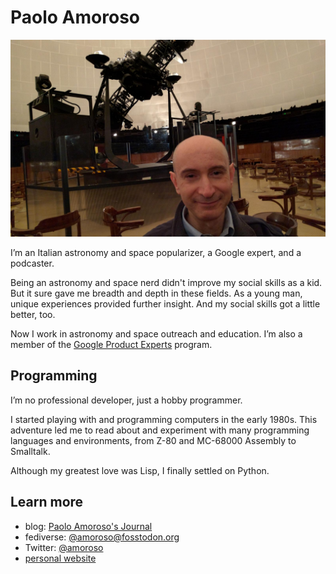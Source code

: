 # Paolo Amoroso

![Paolo Amoroso at the Planetarium of Milan, Italy](https://raw.githubusercontent.com/pamoroso/pamoroso/main/pamoroso-planetarium.jpg)

I’m an Italian astronomy and space popularizer, a Google expert, and a podcaster.

Being an astronomy and space nerd didn't improve my social skills as a kid. But it sure gave me breadth and depth in these fields. As a young man, unique experiences provided further insight. And my social skills got a little better, too.

Now I work in astronomy and space outreach and education. I’m also a member of the [Google Product Experts](https://productexperts.withgoogle.com) program.


## Programming

I’m no professional developer, just a hobby programmer.

I started playing with and programming computers in the early 1980s. This adventure led me to read about and experiment with many programming languages and environments, from Z-80 and MC-68000 Assembly to Smalltalk.

Although my greatest love was Lisp, I finally settled on Python.


## Learn more

- blog: [Paolo Amoroso's Journal](https://journal.paoloamoroso.com)
- fediverse: [@amoroso@fosstodon.org](https://fosstodon.org/@amoroso)
- Twitter: [@amoroso](https://twitter.com/amoroso)
- [personal website](https://www.paoloamoroso.com)
